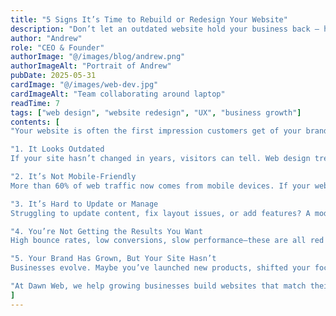 ```yaml
---
title: "5 Signs It’s Time to Rebuild or Redesign Your Website"
description: "Don’t let an outdated website hold your business back — here are the top signs you need a fresh start."
author: "Andrew"
role: "CEO & Founder"
authorImage: "@/images/blog/andrew.png"
authorImageAlt: "Portrait of Andrew"
pubDate: 2025-05-31
cardImage: "@/images/web-dev.jpg"
cardImageAlt: "Team collaborating around laptop"
readTime: 7
tags: ["web design", "website redesign", "UX", "business growth"]
contents: [
"Your website is often the first impression customers get of your brand. But if it’s outdated or underperforming, it might be hurting more than helping. At Dawn Web, we’ve seen firsthand how a strategic redesign can reignite a business’s online presence and drive results.",

"1. It Looks Outdated
If your site hasn’t changed in years, visitors can tell. Web design trends evolve quickly—what looked modern in 2018 can feel obsolete today. A clean, updated interface builds trust and keeps people engaged.",

"2. It’s Not Mobile-Friendly
More than 60% of web traffic now comes from mobile devices. If your website doesn’t adapt well to phones and tablets, you’re losing potential customers before they even get started.",

"3. It’s Hard to Update or Manage
Struggling to update content, fix layout issues, or add features? A modern CMS and modular build make content changes fast and stress-free—something we prioritize in all Dawn Web builds.",

"4. You’re Not Getting the Results You Want
High bounce rates, low conversions, slow performance—these are all red flags. A redesign isn’t just about looks; it’s about improving how your website performs for your business goals.",

"5. Your Brand Has Grown, But Your Site Hasn’t
Businesses evolve. Maybe you’ve launched new products, shifted your focus, or expanded your audience. If your site no longer reflects who you are or what you offer, it’s time to align your digital presence with your current vision.",

"At Dawn Web, we help growing businesses build websites that match their ambition. Whether it’s a full rebuild or a strategic refresh, we make sure your site works for you—not against you."
]
---
```

